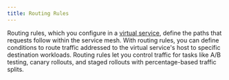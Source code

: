 ```yaml
---
title: Routing Rules
---
```

Routing rules, which you configure in a [virtual service](/docs/concepts/traffic-management/#virtual-services),
define the paths that requests follow within the service mesh. With routing rules, you can define
conditions to route traffic addressed to the virtual service's host to specific
destination workloads. Routing rules let you control traffic for tasks
like A/B testing, canary rollouts, and staged rollouts with percentage-based traffic splits.